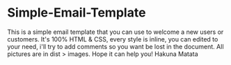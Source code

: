 # Simple-Email-Template
This is a simple email template that you can use to welcome a new users or customers.
It's 100% HTML & CSS, every style is inline, you can edited to your need, i'll try to add comments so you want be lost in the document.
All pictures are in dist > images.
Hope it can help you!
Hakuna Matata
